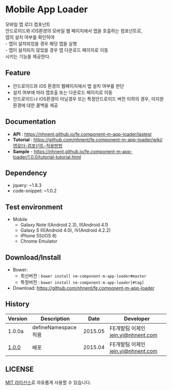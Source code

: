 Mobile App Loader
===============
모바일 앱 로더 컴포넌트<br>안드로이드와 iOS환경의 모바일 웹 페이지에서 앱을 호출하는 컴포넌트로,<br>앱의 설치 여부를 확인하여 <br>- 앱이 설치되었을 경우 해당 앱을 실행<br>- 앱이 설치되지 않았을 경우 앱 다운로드 페이지로 이동<br>시키는 기능을 제공한다.

## Feature
* 안드로이드와 iOS 환경의 웹페이지에서 앱 설치 여부를 판단
* 설치 여부에 따라 앱호출 또는 다운로드 페이지로 이동
* 안드로이드나 iOS환경이 아닐경우 또는 특정안드로이드 버전 이하의 경우, 미지원 환경에 대한 콜백을 제공

## Documentation
* **API** : https://nhnent.github.io/fe.component-m-app-loader/lastest
* **Tutorial** : https://github.com/nhnent/fe.component-m-app-loader/wiki/앱로더-컴포넌트-적용방법
* **Sample** - https://nhnent.github.io/fe.component-m-app-loader/1.0.0/tutorial-tutorial.html




## Dependency
* jquery: ~1.8.3
* code-snippet: ~1.0.2

## Test environment
* Mobile
	* Galaxy Note I(Android 2.3), II(Android 4.1)
	* Galaxy S III(Android 4.0), IV(Android 4.2.2)
	* iPhone 5S(iOS 8)
	* Chrome Emulator


## Download/Install
* Bower:
   * 최신버전 : `bower install ne-component-m-app-loader#master`
   * 특정버전 : `bower install ne-component-m-app-loader[#tag]`
* Download: https://github.com/nhnent/fe.component-m-app-loader

## History
| Version | Description | Date | Developer |
| ---- | ---- | ---- | ---- |
| 1.0.0a | defineNamespace적용 | 2015.05 | FE개발팀 이제인 <jein.yi@nhnent.com> |
| <a href="https://github.nhnent.com/pages/fe/component-m-app-loader/1.0.0">1.0.0</a> | 배포 | 2015.04 | FE개발팀 이제인 <jein.yi@nhnent.com> |


## LICENSE
[MIT 라이선스](LICENSE)로 자유롭게 사용할 수 있습니다.

